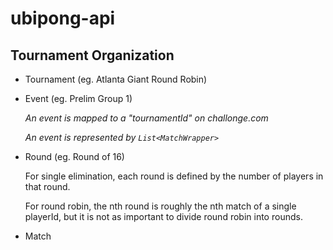 # ubipong-api

## Tournament Organization

- Tournament (eg. Atlanta Giant Round Robin)
- Event (eg. Prelim Group 1)

  *An event is mapped to a "tournamentId" on challonge.com*

  *An event is represented by `List<MatchWrapper>`*

- Round (eg. Round of 16)

  For single elimination, each round is defined by the number of
  players in that round.

  For round robin, the nth round is roughly the nth match of a single
  playerId, but it is not as important to divide round robin into
  rounds.

- Match
